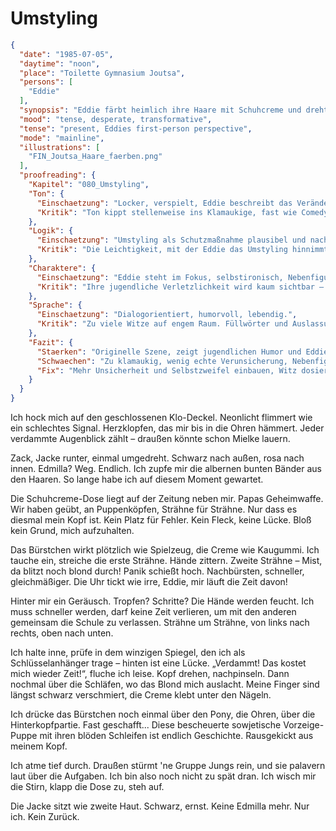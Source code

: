 # Umstyling

```json
{
  "date": "1985-07-05",
  "daytime": "noon",
  "place": "Toilette Gymnasium Joutsa",
  "persons": [
    "Eddie"
  ],
  "synopsis": "Eddie färbt heimlich ihre Haare mit Schuhcreme und dreht die Jacke um, um unerkannt die Schule zu verlassen.",
  "mood": "tense, desperate, transformative",
  "tense": "present, Eddies first-person perspective",
  "mode": "mainline",
  "illustrations": [
    "FIN_Joutsa_Haare_faerben.png"
  ],
  "proofreading": {
    "Kapitel": "080_Umstyling",
    "Ton": {
      "Einschaetzung": "Locker, verspielt, Eddie beschreibt das Verändern ihres Aussehens neugierig und witzig.",
      "Kritik": "Ton kippt stellenweise ins Klamaukige, fast wie Comedy-Sketch. Eddies Nervosität über die Tarnung kommt zu kurz."
    },
    "Logik": {
      "Einschaetzung": "Umstyling als Schutzmaßnahme plausibel und nachvollziehbar.",
      "Kritik": "Die Leichtigkeit, mit der Eddie das Umstyling hinnimmt, wirkt unrealistisch. Zweifel („erkenne ich mich noch?“) fehlen."
    },
    "Charaktere": {
      "Einschaetzung": "Eddie steht im Fokus, selbstironisch, Nebenfiguren als Helfer klar erkennbar.",
      "Kritik": "Ihre jugendliche Verletzlichkeit wird kaum sichtbar – sie wirkt zu cool. Helferfiguren bleiben blass und ohne eigene Farbe."
    },
    "Sprache": {
      "Einschaetzung": "Dialogorientiert, humorvoll, lebendig.",
      "Kritik": "Zu viele Witze auf engem Raum. Füllwörter und Auslassungspunkte häufen sich. Gefahr von Redundanz."
    },
    "Fazit": {
      "Staerken": "Originelle Szene, zeigt jugendlichen Humor und Eddie als wandelbar.",
      "Schwaechen": "Zu klamaukig, wenig echte Verunsicherung, Nebenfiguren farblos.",
      "Fix": "Mehr Unsicherheit und Selbstzweifel einbauen, Witz dosieren, Nebenfiguren aktiver zeichnen."
    }
  }
}
```

Ich hock mich auf den geschlossenen Klo-Deckel. Neonlicht flimmert wie ein
schlechtes Signal. Herzklopfen, das mir bis in die Ohren hämmert. Jeder
verdammte Augenblick zählt – draußen könnte schon Mielke lauern.

Zack, Jacke runter, einmal umgedreht. Schwarz nach außen, rosa nach innen.
Edmilla? Weg. Endlich. Ich zupfe mir die albernen bunten Bänder aus den Haaren.
So lange habe ich auf diesem Moment gewartet.

Die Schuhcreme-Dose liegt auf der Zeitung neben mir. Papas Geheimwaffe. Wir
haben geübt, an Puppenköpfen, Strähne für Strähne. Nur dass es diesmal mein Kopf
ist. Kein Platz für Fehler. Kein Fleck, keine Lücke. Bloß kein Grund, mich
aufzuhalten.

Das Bürstchen wirkt plötzlich wie Spielzeug, die Creme wie Kaugummi. Ich tauche
ein, streiche die erste Strähne. Hände zittern. Zweite Strähne – Mist, da blitzt
noch blond durch! Panik schießt hoch. Nachbürsten, schneller, gleichmäßiger. Die
Uhr tickt wie irre, Eddie, mir läuft die Zeit davon!

Hinter mir ein Geräusch. Tropfen? Schritte? Die Hände werden feucht. Ich muss
schneller werden, darf keine Zeit verlieren, um mit den anderen gemeinsam die
Schule zu verlassen. Strähne um Strähne, von links nach rechts, oben nach unten.

Ich halte inne, prüfe in dem winzigen Spiegel, den ich als Schlüsselanhänger
trage – hinten ist eine Lücke. „Verdammt! Das kostet mich wieder Zeit!“, fluche
ich leise. Kopf drehen, nachpinseln. Dann nochmal über die Schläfen, wo das
Blond mich auslacht. Meine Finger sind längst schwarz verschmiert, die Creme
klebt unter den Nägeln.

Ich drücke das Bürstchen noch einmal über den Pony, die Ohren, über die
Hinterkopfpartie. Fast geschafft... Diese bescheuerte sowjetische Vorzeige-Puppe
mit ihren blöden Schleifen ist endlich Geschichte. Rausgekickt aus meinem Kopf.

Ich atme tief durch. Draußen stürmt 'ne Gruppe Jungs rein, und sie palavern laut
über die Aufgaben. Ich bin also noch nicht zu spät dran. Ich wisch mir die
Stirn, klapp die Dose zu, steh auf.

Die Jacke sitzt wie zweite Haut. Schwarz, ernst. Keine Edmilla mehr. Nur ich.
Kein Zurück.
